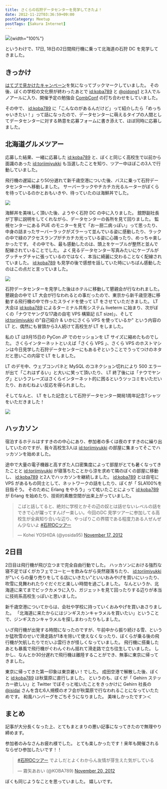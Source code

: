 ```yaml
---
title: さくらの石狩データセンターを見学してきたよ！
date: 2012-11-22T03:36:59+09:00
postCategory: Meetup
postTags: [Sakura Internet]
---
```


![](https://blogmedia.yosida95.com/2012/11/22/033659/entrance.jpg){width="100%"}

というわけで、17日, 18日の2日間飛行機に乗って北海道の石狩 DC を見学してきました。

## きっかけ

[はてブで見かけたキャンペーン](http://b.hatena.ne.jp/articles/201210/10682)を気になってブックマークしていました。
その後、ぼくの学校の文化祭が終わったあとで [id:koba789] と [@oidong1](http://twitter.com/oidong1) と3人でルノアールに入り、開催予定の勉強会 [CombConf](http://combconf.com/) の打ち合わせをしていました。

その中で、 [id:koba789] に「こんなのがあるんだけど」って紹介したら「めっちゃいきたい！」って話になったので、データセンターに萌えるタイプの人間としてデータセンターに対する熱意を応募フォームに書き添えて、ほぼ同時に応募しました。

## 北海道グルメツアー

応募した結果、一緒に応募した [id:koba789] と、ぼくと同じく高校生で以前から面識のあった [id:toriimiyukki] も当選したことを知り、ツアー中ほぼこの3人で行動していました。

飛行機の遅延により50分遅れて新千歳空港についた後、バスに乗って石狩データセンターへ移動しました。
サーバーラックやチカチカ光るルーターがぼくらを待っているのかとおもいきや、待っていたのは海鮮丼でした。

![](https://blogmedia.yosida95.com/2012/11/22/033659/sashimi-rice.jpg)

海鮮丼を美味しく頂いた後、ようやく石狩 DC の中に入りました。
舘野副社長が丁寧に説明をしてくれながら、データセンターの各所を見て回りました。
監視センターにある PUE のモニターを見て「おー厨二病っぽい」って思ったり、中身の詰まったサーバーラックがズラーって並んでいる姿に感動したり、ラックの中で緑のアクセスランプがチカチカ光っている姿に心踊ったり、めっちゃ楽しかったです。
その中でも、最も感動したのは、頭上をケーブルが整然と並んで配線されていることでした。
よく見るデータセンター写真みたいにケーブルがグッチャグチャに張っているのではなく、本当に綺麗に交わることなく配線されていました。
[id:koba789] も見学の後で感想を話していた時にいちばん感動したのはこの点だと言っていました。

![](https://blogmedia.yosida95.com/2012/11/22/033659/rack.jpg)

石狩データセンターを見学した後はホテルに移動して懇親会が行なわれました。
懇親会の中で LT 大会が行なわれるとの事だったので、東京から新千歳空港に移動する飛行機の中で作ったスライドを使って LT をさせていただきました。
LT 大会は [id:koba789] によるターミナル共有システム liveterm に始まり、次がぼくの「ナウでヤングな17歳の自宅 VPS 構築記 (LT size)」、そして [id:toriimiyukki] の"自己紹介 & いかにさくら VPS を使っているか" という内容の LT と、偶然にも冒頭から3人続けて高校生が LT をしました。

私の LT は9月15日の PyCon JP でのセッションを LT サイズに縮めたものでした。
さくらインターネットといえば「さくら VPS  」、さくら VPS のホストマシンは今日見学した石狩データセンターにもあるぞということでうってつけのネタだと思いこの内容で LT をしました。

LT のデモ中、ウェブコンパネと MySQL のコネクション切れにより 500 エラーが出て「これはずるい」と大いに笑って頂いたり、 LT 終了後には「ナウでヤング」というフレーズはさくらインターネット的に困るというツッコミをいただいたり、おおむねよい反応を得られました。

そしてなんと、 LT をした記念として石狩データセンター開局1周年記念Tシャツをいただきました！

![](https://blogmedia.yosida95.com/2012/11/22/033659/sakura-t-shirt.jpg)

## ハッカソン

宿泊するホテルはすすきのの中心にあり、参加者の多くは夜のすすきのに繰り出していたのですが、我々高校生3人は [id:toriimiyukki] の部屋に集まってそこでハッカソンを始めました。

途中で大量の電子機器と高すぎた人口密集度によって部屋がとても暑くなってきたことと [id:toriimiyukki] が寝落ちたことから涼を求めて隣のぼくの部屋に移動し、 [id:koba789] と2人でハッカソンを継続しました。
[id:koba789] とは自宅に VPS があるもの同士として、ネットワークの話をしたり、ぼくが「 SLA100%を目指そう。 そのために Erlang をやろう」って呟いたことによって [id:koba789] が Erlang を始めたり、技術的素敵空間が出来上がっていました。

<blockquote class="twitter-tweet" lang="en"><p lang="ja" dir="ltr">こばと話してると、絶対に学校とかその辺の奴とは話せないレベルの話をできで心が躍ってすんげー楽しい。今回のDC 見学ツアーに参加してる高校生が全員知り合いな辺り、やっぱりこの界隈である程度力ある人ぜんぜん少ないよ <a href="https://twitter.com/hashtag/%E7%9F%B3%E7%8B%A9DC%E3%83%84%E3%82%A2%E3%83%BC?src=hash">#石狩DCツアー</a></p>&mdash; Kohei YOSHIDA (@yosida95) <a href="https://twitter.com/yosida95/status/269849873698922496">November 17, 2012</a></blockquote>

## 2日目

2日目は飛行機が飛び立つまで完全自由行動でした。
ハッカソンにおける強烈な寝不足でぼくがカフェでコーヒーを飲みながら突然寝落ちたり、 [id:toriimiyukki] が"いくらの量り売りをしてる店にいきたい"といいおみやげを買いにいったり、吹雪に見舞われたりぐだぐだと楽しい時間を過ごしました。
なんというか、北海道に来てまでビックカメラに入り、ガジェットを見て回ったりする辺りが本当に技術系高校生っぽいと思いました。

新千歳空港についてからは、会社や学校に持っていくおみやげを買いあさりました。
「北海道に来たからにはジンギスカンキャラメルを買いたい」ということで、ジンギスカンキャラメルを探しまわったりもしました。

いざ飛行機が出発する時間になったのですが、午前中から振り続ける雪、というか猛吹雪のせいで滑走路が1本を除いて使えなくなったり、ぼくらが乗る後の飛行機が欠航したりでだいぶ雲行きが怪しくなっていました。
飛行機に搭乗したあとも暴風で飛行機がぐわんぐわん揺れて滑走路で立ち往生していました。
しかし、なんとか30分遅れで飛行機は離陸することができ、無事に東京に帰ってきました。

東京に帰ってきた第一印象は東京暑い！でした。
成田空港で解散した後、ぼくと [id:koba789] は秋葉原に直行しました。
というのも、ぼくが「 Gehirn ステッカー欲しい」と Twitter でぼそっと呟いたことをきっかけに Gehirn 社長の [@isidai](http://twitter.com/isidai) さんを含む6人規模のオフ会が秋葉原で行なわれることになっていたためです。
和風ハンバーグをごちそうになりました。
美味しかったです＞＜

## まとめ

記事が大分長くなった上、とてもまとまりの悪い記事になってきたので無理やり締めます。

参加者のみなさんお疲れ様でした。
とても楽しかったです！来年も開催されるならぜひ参加したいです！！

<blockquote class="twitter-tweet" lang="en"><p lang="ja" dir="ltr"><a href="https://twitter.com/hashtag/%E7%9F%B3%E7%8B%A9DC%E3%83%84%E3%82%A2%E3%83%BC?src=hash">#石狩DCツアー</a> でよしだとよくわからん友情が芽生えた気がしている</p>&mdash; 霧矢あおい (@KOBA789) <a href="https://twitter.com/KOBA789/status/270884243926810624">November 20, 2012</a></blockquote>

ぼくも同じようなことを思っていました。
嬉しいです。

[id:koba789]: http://blog.hatena.ne.jp/koba789/
[id:toriimiyukki]: http://blog.hatena.ne.jp/toriimiyukki/
